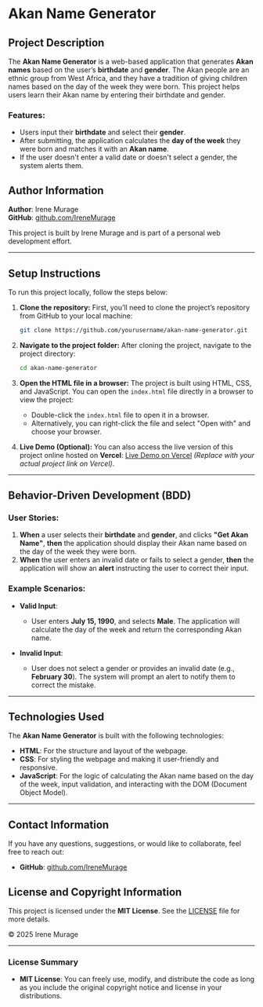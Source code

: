 # Akan Name Generator

## Project Description

The **Akan Name Generator** is a web-based application that generates **Akan names** based on the user’s **birthdate** and **gender**. The Akan people are an ethnic group from West Africa, and they have a tradition of giving children names based on the day of the week they were born. This project helps users learn their Akan name by entering their birthdate and gender.

### Features:
- Users input their **birthdate** and select their **gender**.
- After submitting, the application calculates the **day of the week** they were born and matches it with an **Akan name**.
- If the user doesn't enter a valid date or doesn't select a gender, the system alerts them.


## Author Information

**Author**: Irene Murage  
**GitHub**: [github.com/IreneMurage](https://github.com/IreneMurage/akan-name-generator.git)

This project is built by Irene Murage and is part of a personal web development effort.

---

## Setup Instructions

To run this project locally, follow the steps below:

1. **Clone the repository:**
   First, you’ll need to clone the project’s repository from GitHub to your local machine:
   ```bash
   git clone https://github.com/yourusername/akan-name-generator.git
   ```

2. **Navigate to the project folder:**
   After cloning the project, navigate to the project directory:
   ```bash
   cd akan-name-generator
   ```

3. **Open the HTML file in a browser:**
   The project is built using HTML, CSS, and JavaScript. You can open the `index.html` file directly in a browser to view the project:
   - Double-click the `index.html` file to open it in a browser.
   - Alternatively, you can right-click the file and select "Open with" and choose your browser.

4. **Live Demo (Optional):**
   You can also access the live version of this project online hosted on **Vercel**:
   [Live Demo on Vercel](https://yourprojectlink.vercel.app) *(Replace with your actual project link on Vercel)*.

---

## Behavior-Driven Development (BDD)

### User Stories:
1. **When** a user selects their **birthdate** and **gender**, and clicks **"Get Akan Name"**, **then** the application should display their Akan name based on the day of the week they were born.
2. **When** the user enters an invalid date or fails to select a gender, **then** the application will show an **alert** instructing the user to correct their input.

### Example Scenarios:
- **Valid Input**:  
  - User enters **July 15, 1990**, and selects **Male**. The application will calculate the day of the week and return the corresponding Akan name.
  
- **Invalid Input**:  
  - User does not select a gender or provides an invalid date (e.g., **February 30**). The system will prompt an alert to notify them to correct the mistake.

---

## Technologies Used

The **Akan Name Generator** is built with the following technologies:

- **HTML**: For the structure and layout of the webpage.
- **CSS**: For styling the webpage and making it user-friendly and responsive.
- **JavaScript**: For the logic of calculating the Akan name based on the day of the week, input validation, and interacting with the DOM (Document Object Model).

---

## Contact Information

If you have any questions, suggestions, or would like to collaborate, feel free to reach out:

- **GitHub**: [github.com/IreneMurage](https://github.com/IreneMurage/akan-name-generator.gite)


## License and Copyright Information

This project is licensed under the **MIT License**. See the [LICENSE](./LICENSE) file for more details.

© 2025 Irene Murage

---

### License Summary

- **MIT License**: You can freely use, modify, and distribute the code as long as you include the original copyright notice and license in your distributions.
  